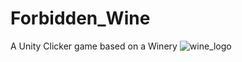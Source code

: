 # Forbidden_Wine
A Unity Clicker game based on a Winery
![wine_logo](https://github.com/user-attachments/assets/607c29c8-995d-48d5-8424-9977dbe10e30)
